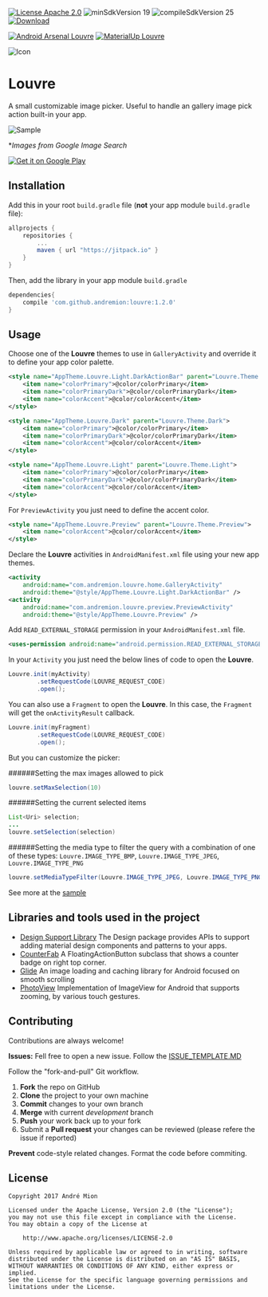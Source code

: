 [![License Apache 2.0](https://img.shields.io/badge/License-Apache%202.0-blue.svg?style=true)](http://www.apache.org/licenses/LICENSE-2.0)
![minSdkVersion 19](https://img.shields.io/badge/minSdkVersion-19-red.svg?style=true)
![compileSdkVersion 25](https://img.shields.io/badge/compileSdkVersion-25-yellow.svg?style=true)
[![Download](https://api.bintray.com/packages/andremion/github/Louvre/images/download.svg)](https://bintray.com/andremion/github/Louvre/_latestVersion)

[![Android Arsenal Louvre](https://img.shields.io/badge/Android%20Arsenal-Louvre-green.svg?style=true)](https://android-arsenal.com/details/1/5188)
[![MaterialUp Louvre](https://img.shields.io/badge/MaterialUp-Louvre-blue.svg?style=true)](https://www.uplabs.com/posts/louvre)

![Icon](https://raw.githubusercontent.com/andremion/Louvre/master/sample/src/main/res/mipmap-hdpi/ic_launcher.png)
# Louvre
A small customizable image picker. Useful to handle an gallery image pick action built-in your app.

![Sample](https://raw.githubusercontent.com/andremion/Louvre/master/art/sample.gif)

**Images from Google Image Search*

[![Get it on Google Play](https://developer.android.com/images/brand/en_generic_rgb_wo_60.png)](https://play.google.com/store/apps/details?id=com.andremion.louvre.sample)

## Installation

Add this in your root `build.gradle` file (**not** your app module `build.gradle` file):

```gradle
allprojects {
    repositories {
        ...
        maven { url "https://jitpack.io" }
    }
}
```

Then, add the library in your app module `build.gradle`

```groovy
dependencies{
    compile 'com.github.andremion:louvre:1.2.0'
}
```

## Usage

Choose one of the **Louvre** themes to use in `GalleryActivity` and override it to define your app color palette.

```xml
<style name="AppTheme.Louvre.Light.DarkActionBar" parent="Louvre.Theme.Light.DarkActionBar">
    <item name="colorPrimary">@color/colorPrimary</item>
    <item name="colorPrimaryDark">@color/colorPrimaryDark</item>
    <item name="colorAccent">@color/colorAccent</item>
</style>
```
```xml
<style name="AppTheme.Louvre.Dark" parent="Louvre.Theme.Dark">
    <item name="colorPrimary">@color/colorPrimary</item>
    <item name="colorPrimaryDark">@color/colorPrimaryDark</item>
    <item name="colorAccent">@color/colorAccent</item>
</style>
```
```xml
<style name="AppTheme.Louvre.Light" parent="Louvre.Theme.Light">
    <item name="colorPrimary">@color/colorPrimary</item>
    <item name="colorPrimaryDark">@color/colorPrimaryDark</item>
    <item name="colorAccent">@color/colorAccent</item>
</style>
```

For `PreviewActivity` you just need to define the accent color.

```xml
<style name="AppTheme.Louvre.Preview" parent="Louvre.Theme.Preview">
    <item name="colorAccent">@color/colorAccent</item>
</style>
```

Declare the **Louvre** activities in `AndroidManifest.xml` file using your new app themes.

```xml
<activity
    android:name="com.andremion.louvre.home.GalleryActivity"
    android:theme="@style/AppTheme.Louvre.Light.DarkActionBar" />
<activity
    android:name="com.andremion.louvre.preview.PreviewActivity"
    android:theme="@style/AppTheme.Louvre.Preview" />
```

Add `READ_EXTERNAL_STORAGE` permission in your `AndroidManifest.xml` file.

```xml
<uses-permission android:name="android.permission.READ_EXTERNAL_STORAGE" />
```

In your `Activity` you just need the below lines of code to open the **Louvre**.

```java
Louvre.init(myActivity)
        .setRequestCode(LOUVRE_REQUEST_CODE)
        .open();
```

You can also use a `Fragment` to open the **Louvre**. In this case, the `Fragment` will get the `onActivityResult` callback.

```java
Louvre.init(myFragment)
        .setRequestCode(LOUVRE_REQUEST_CODE)
        .open();
```

But you can customize the picker:

######Setting the max images allowed to pick
```java
louvre.setMaxSelection(10)
```

######Setting the current selected items
```java
List<Uri> selection;
...
louvre.setSelection(selection)
```

######Setting the media type to filter the query with a combination of one of these types: `Louvre.IMAGE_TYPE_BMP`, `Louvre.IMAGE_TYPE_JPEG`, `Louvre.IMAGE_TYPE_PNG`
```java
louvre.setMediaTypeFilter(Louvre.IMAGE_TYPE_JPEG, Louvre.IMAGE_TYPE_PNG)
```

See more at the [sample](https://github.com/andremion/Louvre/tree/master/sample)

## Libraries and tools used in the project

* [Design Support Library](http://developer.android.com/intl/pt-br/tools/support-library/features.html#design)
The Design package provides APIs to support adding material design components and patterns to your apps.
* [CounterFab](https://github.com/andremion/CounterFab)
A FloatingActionButton subclass that shows a counter badge on right top corner.
* [Glide](https://github.com/bumptech/glide)
An image loading and caching library for Android focused on smooth scrolling
* [PhotoView](https://github.com/chrisbanes/PhotoView)
Implementation of ImageView for Android that supports zooming, by various touch gestures.

## Contributing

Contributions are always welcome!

**Issues:**
Fell free to open a new issue. Follow the [ISSUE_TEMPLATE.MD](https://github.com/andremion/Louvre/tree/master/ISSUE_TEMPLATE.md)

Follow the "fork-and-pull" Git workflow.

 1. **Fork** the repo on GitHub
 2. **Clone** the project to your own machine
 3. **Commit** changes to your own branch
 4. **Merge** with current *development* branch
 5. **Push** your work back up to your fork
 7. Submit a **Pull request** your changes can be reviewed (please refere the issue if reported)

**Prevent** code-style related changes. Format the code before commiting.

## License

    Copyright 2017 André Mion

    Licensed under the Apache License, Version 2.0 (the "License");
    you may not use this file except in compliance with the License.
    You may obtain a copy of the License at

        http://www.apache.org/licenses/LICENSE-2.0

    Unless required by applicable law or agreed to in writing, software
    distributed under the License is distributed on an "AS IS" BASIS,
    WITHOUT WARRANTIES OR CONDITIONS OF ANY KIND, either express or implied.
    See the License for the specific language governing permissions and
    limitations under the License.
